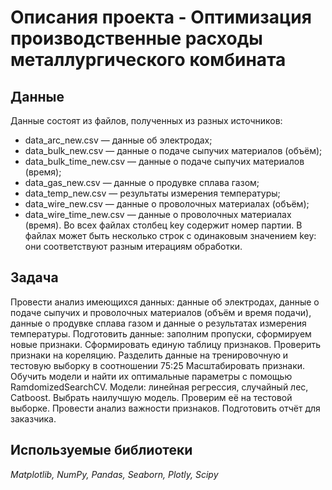 # Описания проекта  - Оптимизация производственные расходы металлургического комбината


## Данные
Данные состоят из файлов, полученных из разных источников:
- data_arc_new.csv — данные об электродах;
- data_bulk_new.csv — данные о подаче сыпучих материалов (объём);
- data_bulk_time_new.csv — данные о подаче сыпучих материалов (время);
- data_gas_new.csv — данные о продувке сплава газом;
- data_temp_new.csv — результаты измерения температуры;
- data_wire_new.csv — данные о проволочных материалах (объём);
- data_wire_time_new.csv — данные о проволочных материалах (время).
Во всех файлах столбец key содержит номер партии. В файлах может быть несколько строк с одинаковым значением key: они соответствуют разным итерациям обработки.

## Задача

Провести анализ имеющихся данных: данные об электродах, данные о подаче сыпучих и проволочных материалов (объём и время подачи), данные о продувке сплава газом и данные о результатах измерения температуры.
Подготовить данные: заполним пропуски, сформируем новые признаки.
Сформировать единую таблицу признаков.
Проверить признаки на кореляцию.
Разделить данные на тренировочную и тестовую выборку в соотношении 75:25
Масштабировать признаки.
Обучить модели и найти их оптимальные параметры с помощью RamdomizedSearchCV. Модели: линейная регрессия, случайный лес, Catboost.
Выбрать наилучшую модель. Проверим её на тестовой выборке.
Провести анализ важности признаков.
Подготовить отчёт для заказчика.

## Используемые библиотеки
*Matplotlib, NumPy, Pandas, Seaborn, Plotly, Scipy*

